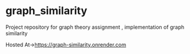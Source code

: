 # graph_similarity
Project repository for graph theory assignment , implementation of graph similarity

Hosted At->https://graph-similarity.onrender.com